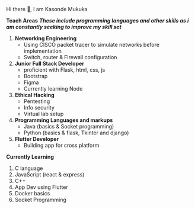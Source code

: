  Hi there 👋, I am Kasonde Mukuka 

 **Teach Areas**
_**These include programming languages and other skills as i am constantly seeking to improve my skill set**_

1. **Networking Engineering**
   - Using CISCO packet tracer to simulate networks before implementation
   - Switch, router & Firewall configuration
2. **Junior Full Stack Developer**
   - proficient with Flask, html, css, js
   - Bootstrap
   - Figma
   - Currently learning Node
3. **Ethical Hacking**
   - Pentesting
   - Info security
   - Virtual lab setup
4. **Programming Languages and markups**
   - Java (basics & Socket programming)
   - Python (basics & flask, Tkinter and django)
 5. **Flutter Developer**
    - Building app for cross platform   

**Currently Learning**
1. C language
2. JavaScript (react & express)
3. C++
4. App Dev using Flutter
5. Docker basics
6. Socket Programming

 
